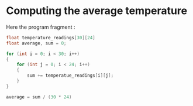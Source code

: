 # Computing the average temperature

Here the program fragment :

```C
float temperature_readings[30][24]
float average, sum = 0;

for (int i = 0; i < 30; i++) 
{
    for (int j = 0; i < 24; i++)
    {
        sum += temperatue_readings[i][j];
    }
}

average = sum / (30 * 24)
```